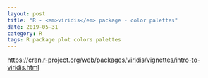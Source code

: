 ```yaml
---
layout: post
title: "R - <em>viridis</em> package - color palettes"
date: 2019-05-31
category: R
tags: R package plot colors palettes
---
```




https://cran.r-project.org/web/packages/viridis/vignettes/intro-to-viridis.html


